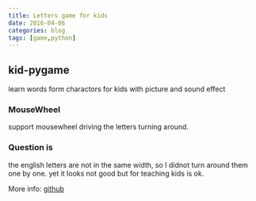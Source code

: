 ```yaml
---
title: Letters game for kids
date: 2016-04-06
categories: blog
tags: [game,python]
---
```


## kid-pygame  
learn words form charactors for kids with picture and sound effect

### MouseWheel  
support mousewheel driving the letters turning around.  

### Question is
the english letters are not in the same width, so I didnot turn around them one by one.
yet it looks not good but for teaching kids is ok. 

More info: [github](https://github.com/bblu/pygame)

